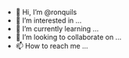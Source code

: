 - 👋 Hi, I’m @ronquils
- 👀 I’m interested in ...
- 🌱 I’m currently learning ...
- 💞️ I’m looking to collaborate on ...
- 📫 How to reach me ...

<!---
ronquils/ronquils is a ✨ special ✨ repository because its `README.md` (this file) appears on your GitHub profile.
You can click the Preview link to take a look at your changes.
--->
